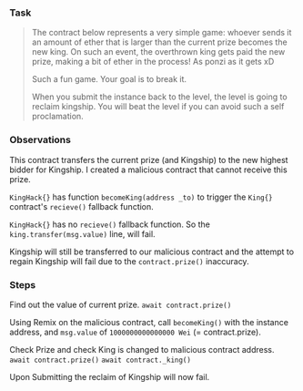 ### Task

>The contract below represents a very simple game: whoever sends it an amount of ether that is larger than the current prize becomes the new king. On such an event, the overthrown king gets paid the new prize, making a bit of ether in the process! As ponzi as it gets xD
>
>Such a fun game. Your goal is to break it.
>
>When you submit the instance back to the level, the level is going to reclaim kingship. You will beat the level if you can avoid such a self proclamation.

### Observations

This contract transfers the current prize (and Kingship) to the new highest bidder for Kingship. I created a malicious contract that cannot receive this prize.

```KingHack{}``` has function ```becomeKing(address _to)``` to trigger the ```King{}``` contract's ```recieve()``` fallback function.

```KingHack{}``` has no ```recieve()``` fallback function. So the ```king.transfer(msg.value)``` line, will fail. 

Kingship will still be transferred to our malicious contract and the attempt to regain Kingship will fail due to the ```contract.prize()``` inaccuracy.


### Steps

Find out the value of current prize.
```await contract.prize()```

Using Remix on the malicious contract, call ```becomeKing()``` with the instance address, and ```msg.value``` of ```1000000000000000 Wei``` (= contract.prize).

Check Prize and check King is changed to malicious contract address.
```await contract.prize()```
```await contract._king()```

Upon Submitting the reclaim of Kingship will now fail.
